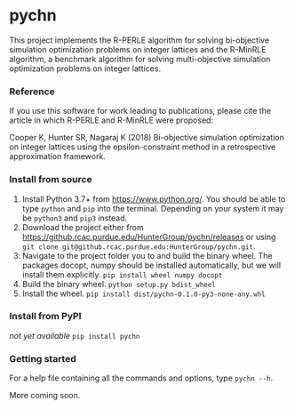 # pychn

This project implements the R-PERLE algorithm for solving bi-objective simulation optimization problems on integer lattices and the R-MinRLE algorithm, a benchmark algorithm for solving multi-objective simulation optimization problems on integer lattices.

### Reference
If you use this software for work leading to publications, please cite the article in which R-PERLE and R-MinRLE were proposed:

Cooper K, Hunter SR, Nagaraj K (2018) Bi-objective simulation optimization on integer lattices using the epsilon-constraint method in a retrospective approximation framework.

### Install from source
1. Install Python 3.7+ from https://www.python.org/. You should be able to type `python` and `pip` into the terminal. Depending on your system it may be `python3` and `pip3` instead.
1. Download the project either from https://github.rcac.purdue.edu/HunterGroup/pychn/releases or using
 `git clone git@github.rcac.purdue.edu:HunterGroup/pychn.git`.
1. Navigate to the project folder you to and build the binary wheel. The packages docopt, numpy should be installed automatically, but we will install them explicitly.
`pip install wheel numpy docopt`
1. Build the binary wheel. 
`python setup.py bdist_wheel`
1. Install the wheel.
`pip install dist/pychn-0.1.0-py3-none-any.whl`

### Install from PyPI
*not yet available*
`pip install pychn`

### Getting started
For a help file containing all the commands and options, type `pychn --h`.

More coming soon.
